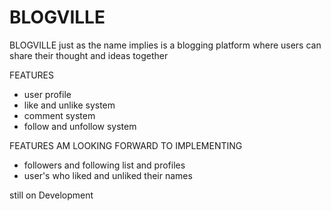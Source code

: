 # BLOGVILLE
BLOGVILLE just as the name implies is a blogging platform where users can share their thought and ideas together

FEATURES
* user profile
* like and unlike system
* comment system
* follow and unfollow system

FEATURES AM LOOKING FORWARD TO IMPLEMENTING
* followers and following list and profiles
* user's who liked and unliked their names

still on Development 

